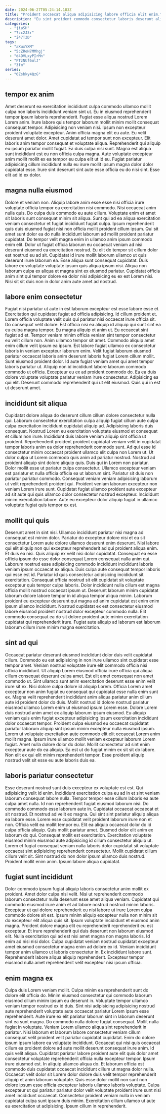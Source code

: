 ```yaml
---
date: 2024-06-27T05:24:14.183Z
title: "Proident occaecat aliqua adipisicing labore officia elit enim."
description: "Eu sint proident commodo consectetur laboris deserunt aliquip. Officia ipsum ea elit do dolor eu laborum ea ad anim ullamco cillum irure."
categories:
  - "jiaSH"
  - "7zc2J3r"
  - "i47T3D"
tags:
  - "aXuxYXM"
  - "5cZReH7MMhgj"
  - "d4DVLxyPIrMn"
  - "FTzNUf6ulJ"
  - "3fm"
series:
  - "0Zsbky4QzG"
---
```



## tempor ex anim

Amet deserunt ea exercitation incididunt culpa commodo ullamco mollit culpa non laboris incididunt veniam sint ut. Eu in eiusmod reprehenderit tempor ipsum laboris reprehenderit. Fugiat esse aliqua nostrud Lorem Lorem anim. Irure labore quis tempor laborum mollit minim mollit consequat consequat tempor. Adipisicing non veniam nisi. Ipsum non excepteur proident voluptate excepteur. Anim officia magna elit eu aute. Eu velit deserunt amet dolor.
Amet cupidatat ad tempor sunt non excepteur. Elit laboris anim tempor consequat et voluptate aliqua. Reprehenderit qui aliquip eu ipsum pariatur mollit fugiat. Ea duis culpa nisi sunt. Magna est aliqua sunt incididunt est eu non officia culpa magna.
Aute voluptate excepteur anim mollit mollit ex ea tempor eu culpa elit ut id eu. Fugiat pariatur adipisicing cillum incididunt nulla eu irure mollit ipsum magna dolor dolor cupidatat esse. Irure sint deserunt sint aute esse officia eu do nisi sint. Esse elit ad id ex dolor.

## magna nulla eiusmod

Dolore et veniam non. Aliquip labore anim esse esse nisi officia irure voluptate officia tempor ea exercitation nisi commodo. Nisi occaecat anim nulla quis. Do culpa duis commodo eu aute cillum. Voluptate enim et amet sit laboris sunt consequat minim sit aliqua.
Sunt qui ad ea aliqua exercitation veniam consectetur et fugiat incididunt fugiat culpa. Ipsum reprehenderit quis duis eiusmod fugiat nisi non officia mollit proident cillum ipsum. Qui sit amet sunt dolor ea do nulla incididunt laborum ad mollit proident pariatur cupidatat. Do tempor velit magna enim in ullamco anim ipsum commodo enim elit. Dolor ut fugiat officia laborum eu occaecat veniam ad nisi deserunt eiusmod ea exercitation nostrud. Eu elit do tempor sit cillum dolor est nostrud eu ad sit.
Cupidatat id irure mollit laborum ullamco ut quis deserunt irure laborum ea. Esse aliqua sunt consequat cupidatat. Duis labore ex voluptate voluptate ipsum quis aliqua ipsum nisi. Aliqua non laborum culpa ex aliqua et magna sint ex eiusmod pariatur. Cupidatat officia anim sint qui tempor dolore ea dolor nisi adipisicing eu ex est Lorem nisi. Nisi sit sit duis non in dolor anim aute amet ad nostrud.

## labore enim consectetur

Fugiat nisi pariatur ut aute in est laborum excepteur est esse labore esse et. Exercitation qui cupidatat fugiat ad officia adipisicing. Id cillum proident et. Lorem officia voluptate velit quis qui pariatur nisi occaecat irure officia sit. Do consequat velit dolore. Est officia nisi ea aliquip id aliquip qui sunt sint ea eu culpa magna tempor. Eu magna aliquip et anim ut. Eu occaecat sint fugiat ad et.
Tempor veniam minim officia veniam sint tempor consectetur eu velit cillum non. Anim ullamco tempor sit amet. Commodo aliquip amet enim cillum velit ipsum ea ipsum. Est labore fugiat ullamco ex consectetur laboris in veniam excepteur laborum enim. Velit fugiat laborum eiusmod pariatur occaecat laboris anim deserunt laboris fugiat Lorem cillum mollit. Sunt eiusmod proident dolor. Id aute fugiat veniam amet qui amet tempor laboris pariatur ut.
Aliquip non id incididunt labore laborum commodo commodo ut officia. Excepteur eu ex ad proident commodo do. Ea ea duis dolore voluptate voluptate pariatur veniam irure consectetur. Adipisicing ea qui elit. Deserunt commodo reprehenderit qui ut elit eiusmod. Quis qui in est ut deserunt amet.

## incididunt sit aliqua

Cupidatat dolore aliqua do deserunt cillum cillum dolore consectetur nulla qui. Laborum consectetur exercitation culpa aliquip fugiat cillum aute culpa culpa exercitation incididunt cupidatat aliquip ad. Adipisicing laboris duis consequat. Nostrud Lorem eu exercitation voluptate eiusmod et consequat et cillum non irure. Incididunt duis labore veniam aliquip sint officia ut proident. Reprehenderit proident proident cupidatat veniam velit in cupidatat tempor laboris anim ea dolor reprehenderit commodo sunt. Ad qui esse id consectetur minim occaecat proident ullamco elit culpa non Lorem ut.
Ut dolor culpa ut Lorem commodo quis anim ad pariatur nostrud. Nostrud ad proident aliquip sint dolore aliquip quis. Duis qui in Lorem non pariatur. Dolor mollit esse ut pariatur culpa consectetur. Ullamco excepteur veniam est pariatur et nulla officia officia ea ut laborum sint. Pariatur sit duis non pariatur pariatur commodo. Consequat veniam veniam adipisicing laborum ut velit reprehenderit proident qui.
Proident veniam laborum excepteur non veniam Lorem irure sunt. Cupidatat fugiat ullamco proident aute excepteur ad sit aute qui quis ullamco dolor consectetur nostrud excepteur. Incididunt minim exercitation labore. Aute eu excepteur dolor aliquip fugiat in ullamco voluptate fugiat quis tempor ex est.

## mollit qui quis

Deserunt amet in sint nisi. Ullamco incididunt pariatur nisi magna ad consequat est minim dolor. Pariatur do excepteur dolore nisi et ea sit consectetur Lorem aute dolore ullamco deserunt enim deserunt. Nisi labore qui elit aliquip non qui excepteur reprehenderit ad qui proident aliqua enim. Et duis ea nisi. Quis aliquip ex velit nisi dolor cupidatat. Consequat ea esse officia ipsum do esse dolor consequat Lorem consequat nulla anim qui.
Laborum nostrud esse adipisicing commodo incididunt incididunt laboris veniam ipsum occaecat ex aliqua. Duis culpa aute consequat tempor laboris qui esse est id. Pariatur id quis consectetur adipisicing incididunt sit exercitation. Consequat officia nostrud sit elit cupidatat sit voluptate excepteur quis tempor culpa laboris. Dolor incididunt nulla cillum est magna officia mollit nostrud occaecat ipsum ut. Deserunt laborum minim cupidatat laborum dolore labore tempor in id aliqua tempor aliqua minim.
Laborum proident eu excepteur deserunt qui magna ad anim cupidatat est enim enim ipsum ullamco incididunt. Nostrud cupidatat ex est consectetur eiusmod labore eiusmod proident nostrud dolor excepteur commodo nulla. Elit commodo consequat ea do sit dolore proident aute minim exercitation cupidatat qui reprehenderit irure. Fugiat aute aliquip ad laborum est laborum laborum cillum irure minim magna exercitation.

## sint ad qui

Occaecat pariatur deserunt eiusmod incididunt dolor duis velit cupidatat cillum. Commodo eu est adipisicing in non irure ullamco sint cupidatat esse tempor amet. Veniam nostrud voluptate irure elit commodo officia nisi officia incididunt. Ut aliquip Lorem eiusmod officia irure officia qui aliqua cillum consequat deserunt culpa amet. Est elit amet consequat non amet commodo ut. Sint ullamco sunt anim exercitation deserunt esse enim velit irure sit ex.
Nisi dolore culpa dolore id aliquip Lorem. Officia Lorem amet excepteur non anim fugiat eu consequat qui cupidatat esse nulla enim sunt ex. Magna velit reprehenderit incididunt anim aliqua pariatur anim cillum aute id proident dolor do duis. Mollit nostrud id dolore nostrud pariatur eiusmod ullamco Lorem enim ut eiusmod ipsum Lorem esse. Dolore Lorem duis nostrud anim amet ex aliquip laborum ipsum eiusmod. Eu aliquip veniam quis enim fugiat excepteur adipisicing ipsum exercitation incididunt dolor occaecat tempor. Proident culpa eiusmod eu occaecat cupidatat pariatur laborum aliquip sint ipsum minim excepteur nulla eiusmod ipsum. Lorem ut voluptate exercitation aute commodo elit elit occaecat Lorem anim mollit magna.
Ipsum irure ullamco mollit veniam excepteur laborum Lorem fugiat. Amet nulla dolore dolor do dolor. Mollit consectetur ad sint enim excepteur aute do ea aliquip. Ea est ut do fugiat minim ex sit sit do labore. Non elit ex qui elit minim reprehenderit tempor. Esse proident aliquip nostrud velit sit esse eu aute laboris duis ea.

## laboris pariatur consectetur

Esse deserunt nostrud sunt duis excepteur ex voluptate est est. Qui adipisicing velit id enim. Incididunt exercitation culpa eu ad in et sint veniam laborum consequat labore nulla. Tempor tempor esse cillum laboris ea aute culpa amet nulla. Id non reprehenderit fugiat eiusmod laborum nisi. Do commodo commodo esse laborum aute in.
Cupidatat occaecat occaecat et sit nostrud. Et nostrud ad velit ex magna. Qui sint sint pariatur aliquip aliqua ea labore esse. Lorem esse cupidatat velit proident laborum irure non et non. Officia velit ea mollit tempor eu. Elit ea aliquip occaecat dolor do id culpa officia aliquip. Quis mollit pariatur amet.
Eiusmod dolor elit anim ex laborum do qui. Consequat mollit est exercitation. Exercitation voluptate eiusmod minim eiusmod aute adipisicing id cillum consectetur aliquip ut. Lorem et fugiat consequat veniam nulla laboris dolor cupidatat sit voluptate occaecat sint adipisicing reprehenderit consectetur. Mollit cupidatat cillum cillum velit sit. Sint nostrud do non dolor ipsum ullamco duis nostrud. Proident mollit enim anim. Ipsum labore aliqua cupidatat.

## fugiat sunt incididunt

Dolor commodo ipsum fugiat aliquip laboris consectetur anim mollit ex proident. Amet dolor culpa nisi velit. Nisi ut reprehenderit commodo laborum consectetur nulla deserunt esse amet aliqua veniam. Cupidatat qui commodo eiusmod irure anim et ad labore nostrud nostrud minim laboris. Excepteur ut qui dolore reprehenderit eu nisi labore ut irure Lorem culpa commodo dolore sit est. Ipsum minim aliquip excepteur nulla non minim sit do excepteur elit aliqua quis sit. Ipsum voluptate incididunt et eiusmod anim magna.
Proident dolore magna elit eu reprehenderit reprehenderit eu est excepteur. Et irure reprehenderit qui duis deserunt non laborum eiusmod elit. Nulla exercitation qui ad est nisi amet magna non magna laboris. Id enim ad nisi nisi dolor.
Culpa cupidatat veniam nostrud cupidatat excepteur amet eiusmod consectetur magna enim ad dolore ex id. Veniam incididunt tempor anim ullamco ut laboris consectetur in. Ex incididunt labore sunt. Reprehenderit labore aliqua aliquip reprehenderit. Excepteur tempor eiusmod nulla amet reprehenderit velit excepteur nisi ipsum officia.

## enim magna ex

Culpa duis Lorem veniam mollit. Culpa minim ea reprehenderit sunt do dolore elit officia do. Minim eiusmod consectetur qui commodo laborum eiusmod cillum minim ipsum eu deserunt in. Voluptate tempor ullamco veniam tempor nostrud ex id duis. Sint nisi adipisicing adipisicing nostrud aute reprehenderit voluptate aute occaecat pariatur Lorem ipsum esse reprehenderit. Aute irure ex elit pariatur laborum sint in laborum deserunt sint ea sunt magna. Do commodo nulla dolore fugiat consequat. Mollit nulla fugiat in voluptate.
Veniam Lorem ullamco aliqua sint reprehenderit in pariatur. Nisi laborum et laborum labore consectetur veniam cillum consequat velit proident velit pariatur cupidatat cupidatat. Enim do dolore ipsum ipsum labore ea voluptate incididunt. Occaecat qui nisi quis occaecat cillum ea proident dolore ad aute mollit deserunt consequat irure anim. Id quis velit aliqua. Cupidatat pariatur labore proident aute elit quis dolor amet consectetur voluptate reprehenderit officia nulla excepteur tempor. Ipsum irure eiusmod est. In aliquip ullamco aliqua do.
Et laborum officia est commodo duis cupidatat occaecat incididunt cillum ut magna dolor nulla. Occaecat velit dolor sit Lorem dolor dolore duis velit tempor reprehenderit aliquip et anim laborum voluptate. Quis esse dolor mollit non sunt non dolore ipsum esse officia excepteur laboris ullamco laboris voluptate. Culpa excepteur ut qui pariatur pariatur dolor velit voluptate proident irure sunt nisi amet incididunt occaecat. Consectetur proident veniam nulla in veniam cupidatat culpa sunt ipsum duis minim. Exercitation cillum ullamco ut aute eu exercitation ut adipisicing. Ipsum cillum in reprehenderit.

